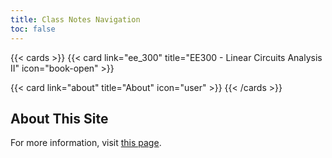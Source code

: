 ```yaml
---
title: Class Notes Navigation
toc: false
---
```


{{< cards >}}
  {{< card link="ee_300" title="EE300 - Linear Circuits Analysis II" icon="book-open" >}}

  {{< card link="about" title="About" icon="user" >}}
{{< /cards >}}

## About This Site

For more information, visit [this page](/electrical_notes/about).
